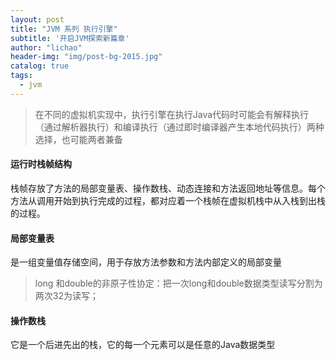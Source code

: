 ```yaml
---
layout: post
title: "JVM 系列 执行引擎"
subtitle: '开启JVM探索新篇章'
author: "lichao"
header-img: "img/post-bg-2015.jpg"
catalog: true
tags:
  - jvm
---
```


> 在不同的虚拟机实现中，执行引擎在执行Java代码时可能会有解释执行（通过解析器执行）和编译执行（通过即时编译器产生本地代码执行）两种选择，也可能两者兼备

#### 运行时栈帧结构
栈帧存放了方法的局部变量表、操作数栈、动态连接和方法返回地址等信息。每个方法从调用开始到执行完成的过程，都对应着一个栈帧在虚拟机栈中从入栈到出栈的过程。
#### 局部变量表
是一组变量值存储空间，用于存放方法参数和方法内部定义的局部变量

> long 和double的非原子性协定：把一次long和double数据类型读写分割为两次32为读写；

#### 操作数栈
它是一个后进先出的栈，它的每一个元素可以是任意的Java数据类型